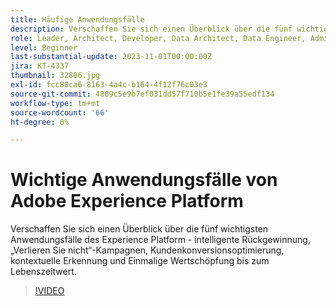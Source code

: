 ```yaml
---
title: Häufige Anwendungsfälle
description: Verschaffen Sie sich einen Überblick über die fünf wichtigsten Anwendungsfälle von Experience Platform&mdash;intelligenter Rückgewinnung, „Don't Lose“-Kampagnen, Kundenkonversionsoptimierung, kontextuelle Erkennung und „Einmaliger Nutzen für den Lebenszeitwert“.
role: Leader, Architect, Developer, Data Architect, Data Engineer, Admin, User
level: Beginner
last-substantial-update: 2023-11-01T00:00:00Z
jira: KT-4337
thumbnail: 32806.jpg
exl-id: fcc80ca6-8163-4a4c-b164-4f12f76c03e3
source-git-commit: 4809c5e9b7ef031dd57f710b5e1fe39a55edf134
workflow-type: tm+mt
source-wordcount: '66'
ht-degree: 0%

---
```


# Wichtige Anwendungsfälle von Adobe Experience Platform

Verschaffen Sie sich einen Überblick über die fünf wichtigsten Anwendungsfälle des Experience Platform - intelligente Rückgewinnung, „Verlieren Sie nicht“-Kampagnen, Kundenkonversionsoptimierung, kontextuelle Erkennung und Einmalige Wertschöpfung bis zum Lebenszeitwert.

>[!VIDEO](https://video.tv.adobe.com/v/32806?learn=on)

